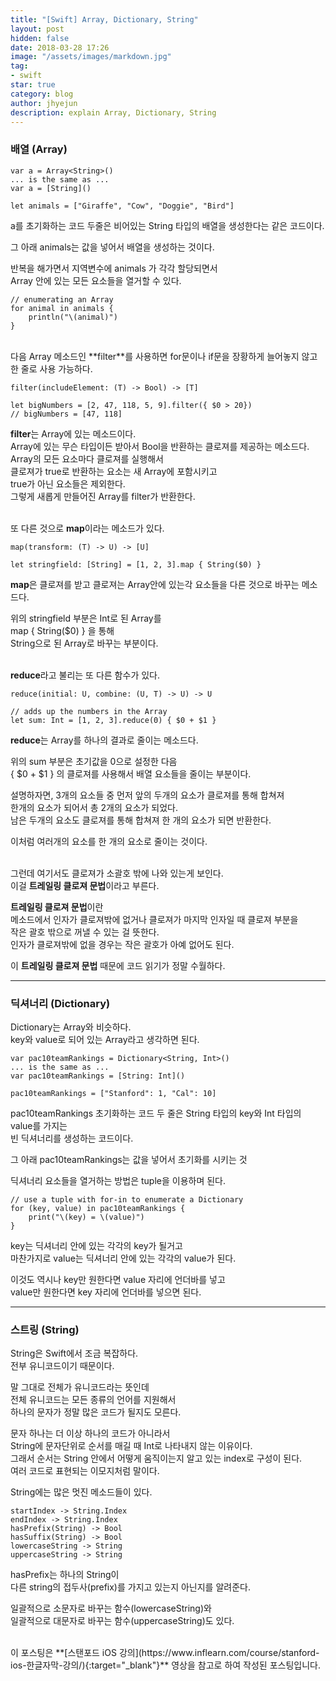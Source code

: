 ```yaml
---
title: "[Swift] Array, Dictionary, String"
layout: post
hidden: false
date: 2018-03-28 17:26
image: "/assets/images/markdown.jpg"
tag:
- swift
star: true
category: blog
author: jhyejun
description: explain Array, Dictionary, String
---
```


### 배열 (Array)

```
var a = Array<String>()
... is the same as ...
var a = [String]()

let animals = ["Giraffe", "Cow", "Doggie", "Bird"]
```
a를 초기화하는 코드 두줄은 비어있는 String 타입의 배열을 생성한다는 같은 코드이다.<br>

그 아래 animals는 값을 넣어서 배열을 생성하는 것이다.<br>

반복을 해가면서 지역변수에 animals 가 각각 할당되면서<br>
Array 안에 있는 모든 요소들을 열거할 수 있다.<br>

```
// enumerating an Array
for animal in animals {
    println("\(animal)")
}
```

<br>
다음 Array 메소드인 **filter**를 사용하면 for문이나 if문을 장황하게 늘어놓지 않고<br>
한 줄로 사용 가능하다.<br>

```
filter(includeElement: (T) -> Bool) -> [T]

let bigNumbers = [2, 47, 118, 5, 9].filter({ $0 > 20})
// bigNumbers = [47, 118]
```

**filter**는 Array에 있는 메소드이다.<br>
Array에 있는 무슨 타입이든 받아서 Bool을 반환하는 클로져를 제공하는 메소드다.<br>
Array의 모든 요소마다 클로져를 실행해서<br>
클로져가 true로 반환하는 요소는 새 Array에 포함시키고<br>
true가 아닌 요소들은 제외한다.<br>
그렇게 새롭게 만들어진 Array를 filter가 반환한다.<br>
<br>

또 다른 것으로 **map**이라는 메소드가 있다.<br>

```
map(transform: (T) -> U) -> [U]

let stringfield: [String] = [1, 2, 3].map { String($0) }
```

**map**은 클로져를 받고 클로져는 Array안에 있는각 요소들을 다른 것으로 바꾸는 메소드다.<br>

위의 stringfield 부분은 Int로 된 Array를<br>
map { String($0) } 을 통해<br>
String으로 된 Array로 바꾸는 부분이다.<br>
<br>

**reduce**라고 불리는 또 다른 함수가 있다.

```
reduce(initial: U, combine: (U, T) -> U) -> U

// adds up the numbers in the Array
let sum: Int = [1, 2, 3].reduce(0) { $0 + $1 }
```

**reduce**는 Array를 하나의 결과로 줄이는 메소드다.<br>

위의 sum 부분은 초기값을 0으로 설정한 다음<br>
{ $0 + $1 } 의 클로져를 사용해서 배열 요소들을 줄이는 부분이다.<br>

설명하자면, 3개의 요소들 중 먼저 앞의 두개의 요소가 클로져를 통해 합쳐져<br>
한개의 요소가 되어서 총 2개의 요소가 되었다.<br>
남은 두개의 요소도 클로져를 통해 합쳐져 한 개의 요소가 되면 반환한다.<br>

이처럼 여러개의 요소를 한 개의 요소로 줄이는 것이다.<br>
<br>

그런데 여기서도 클로져가 소괄호 밖에 나와 있는게 보인다.<br>
이걸 **트레일링 클로져 문법**이라고 부른다.<br>

**트레일링 클로져 문법**이란<br>
메소드에서 인자가 클로져밖에 없거나 클로져가 마지막 인자일 때 클로져 부분을<br>
작은 괄호 밖으로 꺼낼 수 있는 걸 뜻한다.<br>
인자가 클로져밖에 없을 경우는 작은 괄호가 아예 없어도 된다.<br>

이 **트레일링 클로져 문법** 때문에 코드 읽기가 정말 수월하다.<br>

---

### 딕셔너리 (Dictionary)
Dictionary는 Array와 비슷하다.<br>
key와 value로 되어 있는 Array라고 생각하면 된다.<br>

```
var pac10teamRankings = Dictionary<String, Int>()
... is the same as ...
var pac10teamRankings = [String: Int]()

pac10teamRankings = ["Stanford": 1, "Cal": 10]
```
pac10teamRankings 초기화하는 코드 두 줄은 String 타입의 key와 Int 타입의 value를 가지는<br>
빈 딕셔너리를 생성하는 코드이다.<br>

그 아래 pac10teamRankings는 값을 넣어서 초기화를 시키는 것<br>

딕셔너리 요소들을 열거하는 방법은 tuple을 이용하며 된다.<br>

```
// use a tuple with for-in to enumerate a Dictionary
for (key, value) in pac10teamRankings {
    print("\(key) = \(value)")
}
```

key는 딕셔너리 안에 있는 각각의 key가 될거고<br>
마찬가지로 value는 딕셔너리 안에 있는 각각의 value가 된다.<br>

이것도 역시나 key만 원한다면 value 자리에 언더바를 넣고<br>
value만 원한다면 key 자리에 언더바를 넣으면 된다.<br>

---

### 스트링 (String)
String은 Swift에서 조금 복잡하다.<br>
전부 유니코드이기 때문이다.<br>

말 그대로 전체가 유니코드라는 뜻인데<br>
전체 유니코드는 모든 종류의 언어를 지원해서<br>
하나의 문자가 정말 많은 코드가 될지도 모른다.<br>

문자 하나는 더 이상 하나의 코드가 아니라서<br>
String에 문자단위로 순서를 매길 때 Int로 나타내지 않는 이유이다.<br>
그래서 순서는 String 안에서 어떻게 움직이는지 알고 있는 index로 구성이 된다.<br>
여러 코드로 표현되는 이모지처럼 말이다.<br>

String에는 많은 멋진 메소드들이 있다.
```
startIndex -> String.Index
endIndex -> String.Index
hasPrefix(String) -> Bool
hasSuffix(String) -> Bool
lowercaseString -> String
uppercaseString -> String
```
hasPrefix는 하나의 String이<br>
다른 string의 접두사(prefix)를 가지고 있는지 아닌지를 알려준다.<br>

일괄적으로 소문자로 바꾸는 함수(lowercaseString)와<br>
일괄적으로 대문자로 바꾸는 함수(uppercaseString)도 있다.<br>

<br>
이 포스팅은 **[스탠포드 iOS 강의](https://www.inflearn.com/course/stanford-ios-한글자막-강의/){:target="_blank"}** 영상을
참고로 하여 작성된 포스팅입니다.